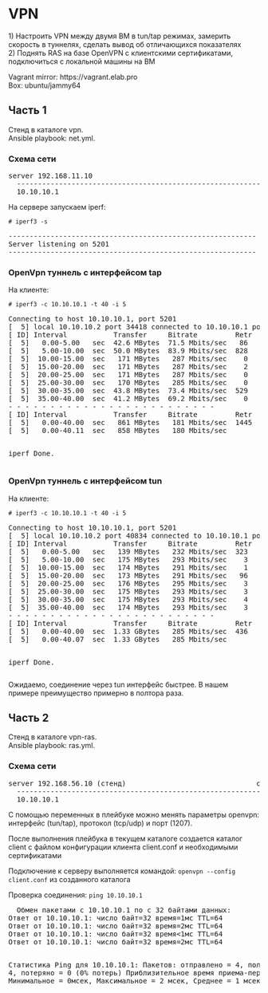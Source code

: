 <h1>VPN</h1>
<p>
1) Настроить VPN между двумя ВМ в tun/tap режимах, замерить скорость в туннелях, сделать вывод об отличающихся показателях<br>
2) Поднять RAS на базе OpenVPN с клиентскими сертификатами, подключиться с локальной машины на ВМ
</p>
<p>
Vagrant mirror: https://vagrant.elab.pro<br>
Box: ubuntu/jammy64
</p>

<h2>Часть 1</h2>

<p>
  Стенд в каталоге vpn.<br>
  Ansible playbook: net.yml.
</p>

<h3>Схема сети</h3>

<pre>
server 192.168.11.10                                                    client 192.168.11.20  
  ----------------------------------------------------------------------------------------
  10.10.10.1                                                            10.10.10.2     
</pre>

<p>На сервере запускаем iperf:</p>
<code># iperf3 -s</code>
<pre>
-----------------------------------------------------------
Server listening on 5201
-----------------------------------------------------------
</pre>

<h3>OpenVpn туннель с интерфейсом tap</h3>
<p>На клиенте:</p>
<code># iperf3 -c 10.10.10.1 -t 40 -i 5</code>
<pre>
Connecting to host 10.10.10.1, port 5201
[  5] local 10.10.10.2 port 34418 connected to 10.10.10.1 port 5201
[ ID] Interval           Transfer     Bitrate         Retr  Cwnd
[  5]   0.00-5.00   sec  42.6 MBytes  71.5 Mbits/sec   86    743 KBytes
[  5]   5.00-10.00  sec  50.0 MBytes  83.9 Mbits/sec  828    232 KBytes
[  5]  10.00-15.00  sec   171 MBytes   287 Mbits/sec    0    543 KBytes
[  5]  15.00-20.00  sec   171 MBytes   287 Mbits/sec    2    587 KBytes
[  5]  20.00-25.00  sec   171 MBytes   287 Mbits/sec    0    757 KBytes
[  5]  25.00-30.00  sec   170 MBytes   285 Mbits/sec    0    903 KBytes
[  5]  30.00-35.00  sec  43.8 MBytes  73.4 Mbits/sec  529    530 KBytes
[  5]  35.00-40.00  sec  41.2 MBytes  69.2 Mbits/sec    0    550 KBytes
- - - - - - - - - - - - - - - - - - - - - - - - -
[ ID] Interval           Transfer     Bitrate         Retr
[  5]   0.00-40.00  sec   861 MBytes   181 Mbits/sec  1445             sender
[  5]   0.00-40.11  sec   858 MBytes   180 Mbits/sec                  receiver

iperf Done.
</pre>


<h3>OpenVpn туннель с интерфейсом tun</h3>
<p>На клиенте:</p>
<code># iperf3 -c 10.10.10.1 -t 40 -i 5</code>
<pre>
Connecting to host 10.10.10.1, port 5201
[  5] local 10.10.10.2 port 40834 connected to 10.10.10.1 port 5201
[ ID] Interval           Transfer     Bitrate         Retr  Cwnd
[  5]   0.00-5.00   sec   139 MBytes   232 Mbits/sec  323    428 KBytes
[  5]   5.00-10.00  sec   175 MBytes   293 Mbits/sec    3    470 KBytes
[  5]  10.00-15.00  sec   174 MBytes   291 Mbits/sec    1    505 KBytes
[  5]  15.00-20.00  sec   173 MBytes   291 Mbits/sec   96    523 KBytes
[  5]  20.00-25.00  sec   176 MBytes   295 Mbits/sec    3    577 KBytes
[  5]  25.00-30.00  sec   175 MBytes   293 Mbits/sec    3    600 KBytes
[  5]  30.00-35.00  sec   175 MBytes   293 Mbits/sec    4    600 KBytes
[  5]  35.00-40.00  sec   174 MBytes   293 Mbits/sec    3    630 KBytes
- - - - - - - - - - - - - - - - - - - - - - - - -
[ ID] Interval           Transfer     Bitrate         Retr
[  5]   0.00-40.00  sec  1.33 GBytes   285 Mbits/sec  436             sender
[  5]   0.00-40.07  sec  1.33 GBytes   285 Mbits/sec                  receiver

iperf Done.
</pre>

<p>Ожидаемо, соединение через tun интерфейс быстрее. В нашем примере преимущество примерно в полтора раза.</p>

<h2>Часть 2</h2>

<p>
  Стенд в каталоге vpn-ras.<br>
  Ansible playbook: ras.yml.
</p>

<h3>Схема сети</h3>

<pre>
server 192.168.56.10 (стенд)                               client 192.168.56.1 (хост машина)
  ----------------------------------------------------------------------------------------
  10.10.10.1                                                            10.10.10.2     
</pre>

<p>С помощью переменных в плейбуке можно менять параметры openvpn: интерфейс (tun/tap), протокол (tcp/udp) и порт (1207).</p>
<p>После выполнения плейбука в текущем каталоге создается каталог client с файлом конфигурации клиента client.conf и необходимыми сертификатами</p>
<p>Подключение к серверу выполняется командой: <code>openvpn --config client.conf</code> из созданного каталога</p>
Проверка соединения:
<code>ping 10.10.10.1</code><br>
<pre>
  Обмен пакетами с 10.10.10.1 по с 32 байтами данных:
Ответ от 10.10.10.1: число байт=32 время=1мс TTL=64
Ответ от 10.10.10.1: число байт=32 время=2мс TTL=64
Ответ от 10.10.10.1: число байт=32 время<1мс TTL=64
Ответ от 10.10.10.1: число байт=32 время=2мс TTL=64

Статистика Ping для 10.10.10.1:
    Пакетов: отправлено = 4, получено = 4, потеряно = 0
    (0% потерь)
Приблизительное время приема-передачи в мс:
    Минимальное = 0мсек, Максимальное = 2 мсек, Среднее = 1 мсек
</pre>
